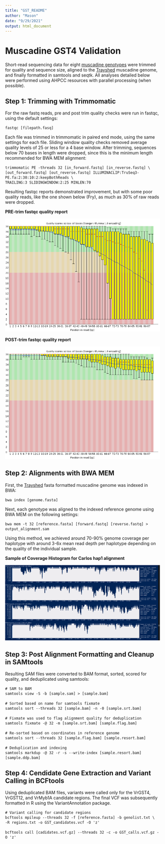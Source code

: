 ```yaml
---
title: "GST_README"
author: "Mason"
date: "9/29/2021"
output: html_document
---
```


# Muscadine GST4 Validation

Short-read sequencing data for eight [muscadine genotypes](https://www.ncbi.nlm.nih.gov/sra/?term=PRJNA397021) were trimmed for quality 
and sequence size, aligned to the [Trayshed](http://www.grapegenomics.com/pages/Mrot/download.php) muscadine genome, and finally formatted in samtools and seqtk. All analyses 
detailed below were performed using AHPCC resources with parallel processing (when possible).

## Step 1: Trimming with Trimmomatic

For the raw fastq reads, pre and post trim quality checks were run in fastqc, 
using the default settings:

    fastqc [filepath.fasq]
    
Each file was trimmed in trimmomatic in paired end mode, using the same settings
for each file.  Sliding window quality checks removed average quality levels of 25
or less for a 4 base window.  After trimming, sequences below 70 bases in length 
were dropped, since this is the minimum length recommended for BWA MEM alignment:

    trimmomatic PE -threads 32 [in_forward.fastq] [in_reverse.fastq] \ 
    [out_forward.fastq] [out_reverse.fastq] ILLUMINACLIP:TruSeq3-PE.fa:2:30:10:2:keepBothReads \
    TRAILING:3 SLIDINGWINDOW:2:25 MINLEN:70
    
Resulting fastqc reports demonstrated improvement, but with some poor quality reads,
like the one shown below (Fry), as much as 30% of raw reads were dropped.

**PRE-trim fastqc quality report**

![pretrim](https://github.com/mchizk1/UA_Fruit_Breeding/blob/main/GST_validation/Fry_pretrim.png)

**POST-trim fastqc quality report**

![pretrim](https://github.com/mchizk1/UA_Fruit_Breeding/blob/main/GST_validation/Fry_posttrim.png)
    
## Step 2: Alignments with BWA MEM

First, the [Trayshed](http://www.grapegenomics.com/pages/Mrot/download.php) fasta
formatted muscadine genome was indexed in BWA:

    bwa index [genome.fasta]
    
Next, each genotype was aligned to the indexed reference genome using BWA MEM on
the following settings:

    bwa mem -t 32 [reference.fasta] [forward.fastq] [reverse.fastq] > output_alignment.sam
    
Using this method, we achieved around 70-90% genome coverage per haplotype with around 3-6x 
mean read depth per haplotype depending on the quality of the individual sample.

**Sample of Coverage Histogram for Carlos hap1 alignment**

![coverage](https://github.com/mchizk1/UA_Fruit_Breeding/blob/main/GST_validation/Carlos_coverage.png)

## Step 3: Post Alignment Formatting and Cleanup in SAMtools

Resulting SAM files were converted to BAM format, sorted, scored for quality, 
and deduplicated using samtools:

    # SAM to BAM
    samtools view -S -b [sample.sam] > [sample.bam]
    
    # Sorted based on name for samtools fixmate
    samtools sort --threads 32 [sample.bam] -n -0 [sample.srt.bam]
    
    # Fixmate was used to flag alignment quality for deduplication
    samtools fixmate -@ 32 -m [sample.srt.bam] [sample.flag.bam]
    
    # Re-sorted based on coordinates in reference genome
    samtools sort --threads 32 [sample.flag.bam] [sample.resort.bam]
    
    # Deduplication and indexing
    samtools markdup -@ 32 -r -s --write-index [sample.resort.bam] [sample.ddp.bam]
    
## Step 4: Cendidate Gene Extraction and Variant Calling in BCFtools

Using deduplicated BAM files, variants were called only for the VrGST4, VrGST12, and VrMyb1A
candidate regions.  The final VCF was subsequently formatted in R using the VariantAnnotation
package.

    # Variant calling for candidate regions
    bcftools mpileup --threads 32 -f [reference.fasta] -b genolist.txt \
    -R regions.txt -o GST_candidates.vcf -O 'z'
    
    bcftools call [cadidates.vcf.gz] --threads 32 -c -o GST_calls.vcf.gz -O 'z'



